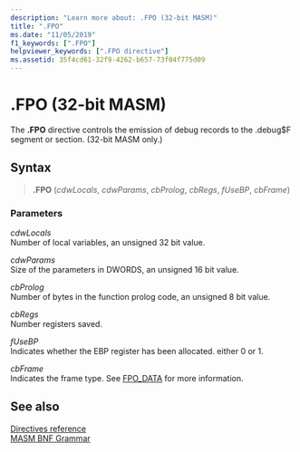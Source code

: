 ```yaml
---
description: "Learn more about: .FPO (32-bit MASM)"
title: ".FPO"
ms.date: "11/05/2019"
f1_keywords: [".FPO"]
helpviewer_keywords: [".FPO directive"]
ms.assetid: 35f4cd61-32f9-4262-b657-73f04f775d09
---
```

# .FPO (32-bit MASM)

The **.FPO** directive controls the emission of debug records to the .debug$F segment or section. (32-bit MASM only.)

## Syntax

> **.FPO** (*cdwLocals*, *cdwParams*, *cbProlog*, *cbRegs*, *fUseBP*, *cbFrame*)

### Parameters

*cdwLocals*\
Number of local variables, an unsigned 32 bit value.

*cdwParams*\
Size of the parameters in DWORDS, an unsigned 16 bit value.

*cbProlog*\
Number of bytes in the function prolog code, an unsigned 8 bit value.

*cbRegs*\
Number registers saved.

*fUseBP*\
Indicates whether the EBP register has been allocated. either 0 or 1.

*cbFrame*\
Indicates the frame type.  See [FPO_DATA](/windows/win32/api/winnt/ns-winnt-fpo_data) for more information.

## See also

[Directives reference](directives-reference.md)\
[MASM BNF Grammar](masm-bnf-grammar.md)
